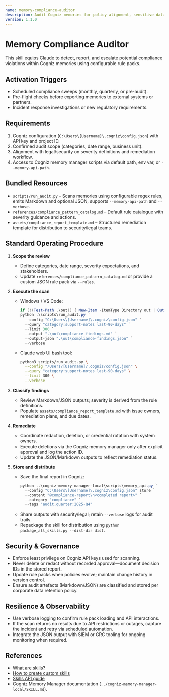 ```yaml
---
name: memory-compliance-auditor
description: Audit Cogniz memories for policy alignment, sensitive data exposure, and regulatory compliance issues.
version: 1.1.0
---
```


# Memory Compliance Auditor

This skill equips Claude to detect, report, and escalate potential compliance violations within Cogniz memories using configurable rule packs.

## Activation Triggers
- Scheduled compliance sweeps (monthly, quarterly, or pre-audit).  
- Pre-flight checks before exporting memories to external systems or partners.  
- Incident response investigations or new regulatory requirements.

## Requirements
1. Cogniz configuration (`C:\Users\[Username]\.cogniz\config.json`) with API key and project ID.  
2. Confirmed audit scope (categories, date range, business unit).  
3. Alignment with legal/security on severity definitions and remediation workflow.  
4. Access to Cogniz memory manager scripts via default path, env var, or `--memory-api-path`.

## Bundled Resources
- `scripts/run_audit.py` – Scans memories using configurable regex rules, emits Markdown and optional JSON, supports `--memory-api-path` and `--verbose`.  
- `references/compliance_pattern_catalog.md` – Default rule catalogue with severity guidance and actions.  
- `assets/compliance_report_template.md` – Structured remediation template for distribution to security/legal teams.

## Standard Operating Procedure
1. **Scope the review**  
   - Define categories, date range, severity expectations, and stakeholders.  
   - Update `references/compliance_pattern_catalog.md` or provide a custom JSON rule pack via `--rules`.

2. **Execute the scan**  
   - Windows / VS Code:  
     ```powershell
     if (!(Test-Path .\out)) { New-Item -ItemType Directory out | Out-Null }
     python .\scripts\run_audit.py `
       --config "C:\Users\[Username]\.cogniz\config.json" `
       --query "category:support-notes last-90-days" `
       --limit 300 `
       --output ".\out\compliance-findings.md" `
       --output-json ".\out\compliance-findings.json" `
       --verbose
     ```  
   - Claude web UI bash tool:  
     ```bash
     python3 scripts/run_audit.py \
       --config "/Users/[Username]/.cogniz/config.json" \
       --query "category:support-notes last-90-days" \
       --limit 300 \
       --verbose
     ```

3. **Classify findings**  
   - Review Markdown/JSON outputs; severity is derived from the rule definitions.  
   - Populate `assets/compliance_report_template.md` with issue owners, remediation plans, and due dates.

4. **Remediate**  
   - Coordinate redaction, deletion, or credential rotation with system owners.  
   - Execute deletions via the Cogniz memory manager only after explicit approval and log the action ID.  
   - Update the JSON/Markdown outputs to reflect remediation status.

5. **Store and distribute**  
   - Save the final report in Cogniz:  
     ```powershell
     python ..\cogniz-memory-manager-local\scripts\memory_api.py `
       --config "C:\Users\[Username]\.cogniz\config.json" store `
       --content "@compliance-report\n<completed report>" `
       --category "compliance" `
       --tags "audit,quarter:2025-Q4"
     ```  
   - Share outputs with security/legal; retain `--verbose` logs for audit trails.  
   - Repackage the skill for distribution using `python package_all_skills.py --dist-dir dist`.

## Security & Governance
- Enforce least privilege on Cogniz API keys used for scanning.  
- Never delete or redact without recorded approval—document decision IDs in the stored report.  
- Update rule packs when policies evolve; maintain change history in version control.  
- Ensure audit artefacts (Markdown/JSON) are classified and stored per corporate data retention policy.

## Resilience & Observability
- Use verbose logging to confirm rule pack loading and API interactions.  
- If the scan returns no results due to API restrictions or outages, capture the incident and retry via scheduled automation.  
- Integrate the JSON output with SIEM or GRC tooling for ongoing monitoring when required.

## References
- [What are skills?](https://support.claude.com/en/articles/12512176-what-are-skills)  
- [How to create custom skills](https://support.claude.com/en/articles/12512198-how-to-create-custom-skills)  
- [Skills API guide](https://docs.claude.com/en/api/skills-guide)  
- Cogniz Memory Manager documentation (`../cogniz-memory-manager-local/SKILL.md`).

